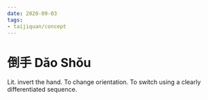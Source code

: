 ```yaml
---
date: 2020-09-03
tags:
- taijiquan/concept
---
```


# 倒手 Dǎo Shǒu

Lit. invert the hand.  To change orientation.  To switch using a clearly differentiated sequence.
